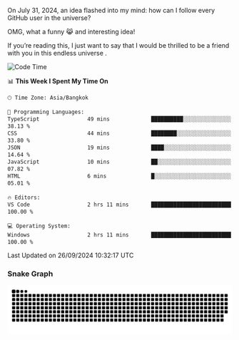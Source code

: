 On July 31, 2024, an idea flashed into my mind: how can I follow every GitHub user in the universe?

OMG, what a funny 😹 and interesting idea!

If you’re reading this, I just want to say that I would be thrilled to be a friend with you in this endless universe . 


<!--START_SECTION:waka-->
![Code Time](http://img.shields.io/badge/Code%20Time-14%20hrs%2035%20mins-blue)

📊 **This Week I Spent My Time On** 

```text
🕑︎ Time Zone: Asia/Bangkok

💬 Programming Languages: 
TypeScript               49 mins             ██████████░░░░░░░░░░░░░░░   38.13 % 
CSS                      44 mins             ████████░░░░░░░░░░░░░░░░░   33.80 % 
JSON                     19 mins             ████░░░░░░░░░░░░░░░░░░░░░   14.64 % 
JavaScript               10 mins             ██░░░░░░░░░░░░░░░░░░░░░░░   07.82 % 
HTML                     6 mins              █░░░░░░░░░░░░░░░░░░░░░░░░   05.01 % 

🔥 Editors: 
VS Code                  2 hrs 11 mins       █████████████████████████   100.00 % 

💻 Operating System: 
Windows                  2 hrs 11 mins       █████████████████████████   100.00 % 
```


 Last Updated on 26/09/2024 10:32:17 UTC
<!--END_SECTION:waka-->

### Snake Graph
![snake graph](https://github.com/tqlucitvn/tqlucitvn/blob/snake-graph-output/github-contribution-grid-snake.svg)
